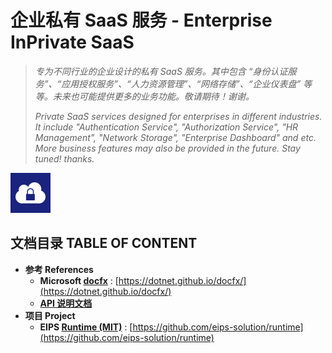 # 企业私有 SaaS 服务 - Enterprise InPrivate SaaS

> *专为不同行业的企业设计的私有 SaaS 服务。其中包含 “身份认证服务”、“应用授权服务”、“人力资源管理”、“网络存储”、“企业仪表盘” 等等。未来也可能提供更多的业务功能。敬请期待！谢谢。*
> 
> *Private SaaS services designed for enterprises in different industries. It include "Authentication Service", "Authorization Service", "HR Management", "Network Storage", "Enterprise Dashboard" and etc. More business features may also be provided in the future. Stay tuned! thanks.*

![Enterprise InPrivate SaaS](Assets/Icons/App-64.png)

## 文档目录 TABLE OF CONTENT

- **参考 References**
  - **Microsoft [docfx](https://dotnet.github.io/docfx/)** : [https://dotnet.github.io/docfx/](https://dotnet.github.io/docfx/)
  - **[API 说明文档](docs/api/index.html)**
- **项目 Project**
  - **EIPS [Runtime (MIT)](https://github.com/eips-solution/runtime)** : [https://github.com/eips-solution/runtime](https://github.com/eips-solution/runtime)